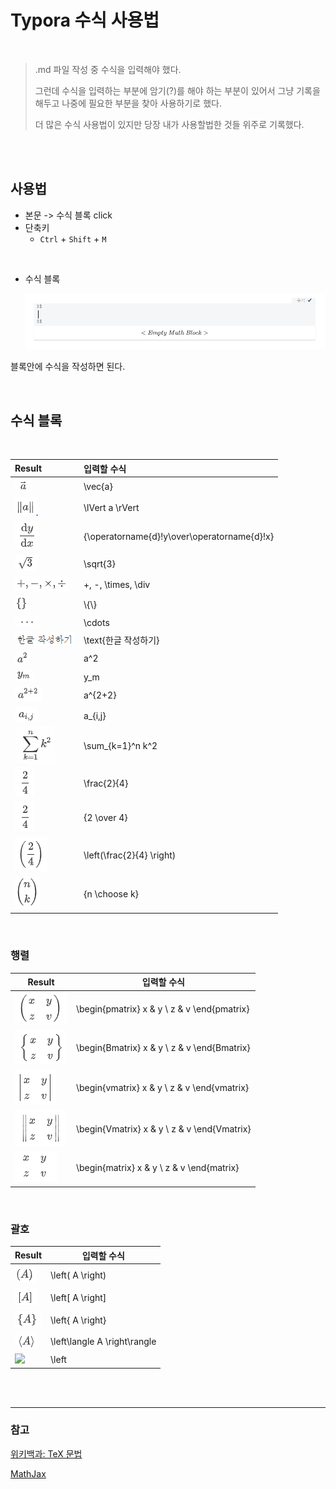 # Typora 수식 사용법

<br/>

> .md 파일 작성 중 수식을 입력해야 했다.
>
> 
>
> 그런데 수식을 입력하는 부분에 암기(?)를 해야 하는 부분이 있어서 그냥 기록을 해두고 나중에 필요한 부분을 찾아 사용하기로 했다.
>
> 
>
> 더 많은 수식 사용법이 있지만 당장 내가 사용할법한 것들 위주로 기록했다.

<br/>





<br/>

## 사용법

- 본문 -> 수식 블록 click
- 단축키
  - `Ctrl` + `Shift` + `M`

<br/>

- 수식 블록

  ![](./img/typora/수식블록.PNG)

블록안에 수식을 작성하면 된다.





<br/>

## 수식 블록

<br/>

| Result                           | 입력할 수식                                   |
| :------------------------------- | :-------------------------------------------- |
| ![](./img/typora/벡터a.PNG)      | \vec{a}                                       |
| ![](./img/typora/절대값a.PNG)    | \lVert a \rVert                               |
| ![](./img/typora/미분.PNG)       | {\operatorname{d}\!y\over\operatorname{d}\!x} |
| ![](./img/typora/루트.PNG)       | \sqrt{3}                                      |
| ![](./img/typora/사칙연산.PNG)   | +, -, \times, \div                            |
| ![](./img/typora/중괄호.PNG)     | \\\{\\}                                       |
| ![](./img/typora/점점점.PNG)     | \cdots                                        |
| ![](./img/typora/한글쓰기.PNG)   | \text{한글 작성하기}                          |
| ![](./img/typora/제곱.PNG)       | a^2                                           |
| ![](./img/typora/밑지수.PNG)     | y_m                                           |
| ![](./img/typora/지수더하기.PNG) | a^{2+2}                                       |
| ![](./img/typora/aij.PNG)        | a_{i,j}                                       |
| ![](./img/typora/시그마.PNG)     | \sum_{k=1}^n k^2                              |
| ![](./img/typora/분수1.PNG)      | \frac{2}{4}                                   |
| ![](./img/typora/분수1.PNG)      | {2 \over 4}                                   |
| ![](./img/typora/분수괄호.PNG)   | \left(\frac{2}{4} \right)                     |
| ![](./img/typora/이항계수.PNG)   | {n \choose k}                                 |



<br/>

### 행렬

| Result                      | 입력할 수식                                  |
| --------------------------- | -------------------------------------------- |
| ![](./img/typora/행렬1.PNG) | \begin{pmatrix} x & y \\ z & v \end{pmatrix} |
| ![](./img/typora/행렬2.PNG) | \begin{Bmatrix} x & y \\ z & v \end{Bmatrix} |
| ![](./img/typora/행렬3.PNG) | \begin{vmatrix} x & y \\ z & v \end{vmatrix} |
| ![](./img/typora/행렬4.PNG) | \begin{Vmatrix} x & y \\ z & v \end{Vmatrix} |
| ![](./img/typora/행렬5.PNG) | \begin{matrix} x & y \\ z & v \end{matrix}   |







<br/>

### 괄호

| Result                           | 입력할 수식                  |
| -------------------------------- | ---------------------------- |
| ![](./img/typora/괄호.PNG)       | \left( A \right)             |
| ![](./img/typora/사각괄호.PNG)   | \left[ A \right]             |
| ![](./img/typora/집합괄호.PNG)   | \left\{ A \right\}           |
| ![](./img/typora/부등호괄호.PNG) | \left\langle A \right\rangle |
| ![](./img/typora/바.PNG)         | \left                        |











<br/><br/>

-----

### 참고

[위키백과: TeX 문법](https://ko.wikipedia.org/wiki/%EC%9C%84%ED%82%A4%EB%B0%B1%EA%B3%BC:TeX_%EB%AC%B8%EB%B2%95)

[MathJax](https://math.meta.stackexchange.com/questions/5020/mathjax-basic-tutorial-and-quick-reference)






